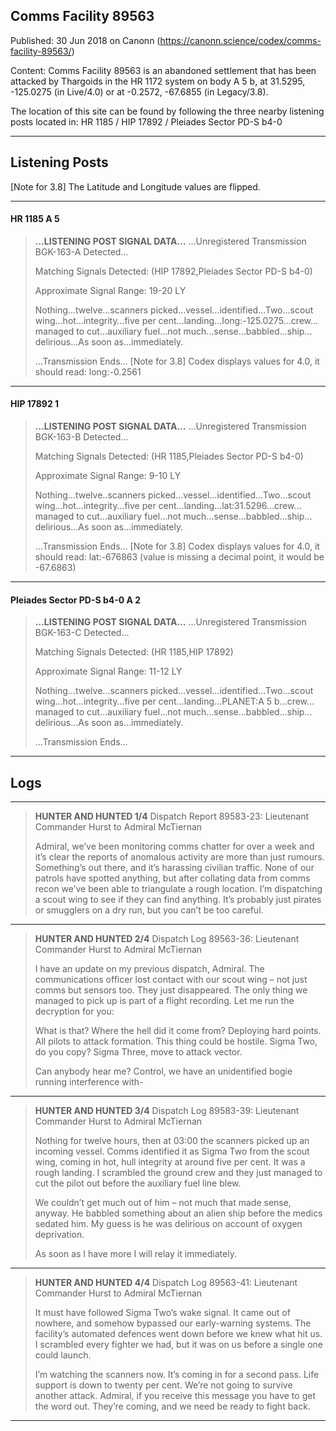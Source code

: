 ## Comms Facility 89563

Published: 30 Jun 2018 on Canonn (https://canonn.science/codex/comms-facility-89563/)

Content: Comms Facility 89563 is an abandoned settlement that has been attacked by Thargoids in the HR 1172 system on body A 5 b, at 31.5295, -125.0275 (in Live/4.0) or at -0.2572,  -67.6855 (in Legacy/3.8).

The location of this site can be found by following the three nearby listening posts located in:
HR 1185 / HIP 17892 / Pleiades Sector PD-S b4-0

* * *

## Listening Posts

[Note for 3.8] The Latitude and Longitude values are flipped.

* * *

#### HR 1185 A 5

> 
> **…LISTENING POST SIGNAL DATA…**
> …Unregistered Transmission BGK-163-A Detected…
> 
> Matching Signals Detected: (HIP 17892,Pleiades Sector PD-S b4-0)
> 
> Approximate Signal Range: 19-20 LY
> 
> Nothing…twelve…scanners picked…vessel…identified…Two…scout wing…hot…integrity…five per cent…landing…Iong:-125.0275…crew…managed to cut…auxiliary fuel…not much…sense…babbled…ship…delirious…As soon as…immediately.
> 
> …Transmission Ends…
> [Note for 3.8] Codex displays values for 4.0, it should read: long:-0.2561

* * *

#### HIP 17892 1

> 
> **…LISTENING POST SIGNAL DATA…**
> …Unregistered Transmission BGK-163-B Detected…
> 
> Matching Signals Detected: (HR 1185,Pleiades Sector PD-S b4-0)
> 
> Approximate Signal Range: 9-10 LY
> 
> Nothing…twelve..scanners picked…vessel…identified…Two…scout wing…hot…integrity…five per cent…landing…lat:31.5296…crew…managed to cut…auxiliary fuel…not much…sense…babbled…ship…delirious…As soon as…immediately.
> 
> …Transmission Ends…
> [Note for 3.8] Codex displays values for 4.0, it should read: lat:-676863 (value is missing a decimal point, it would be -67.6863)

* * *

#### Pleiades Sector PD-S b4-0 A 2

> 
> **…LISTENING POST SIGNAL DATA…**
> …Unregistered Transmission BGK-163-C Detected…
> 
> Matching Signals Detected: (HR 1185,HIP 17892)
> 
> Approximate Signal Range: 11-12 LY
> 
> Nothing…twelve…scanners picked…vessel…identified…Two…scout wing…hot…integrity…five per cent…landing…PLANET:A 5 b…crew…managed to cut…auxiliary fuel…not much…sense…babbled…ship…delirious…As soon as…immediately.
> 
> …Transmission Ends…

* * *

## Logs

* * *

> 
> **HUNTER AND HUNTED 1/4**
> Dispatch Report 89583-23: Lieutenant Commander Hurst to Admiral McTiernan
> 
> Admiral, we’ve been monitoring comms chatter for over a week and it’s clear the reports of anomalous activity are more than just rumours. Something’s out there, and it’s harassing civilian traffic. None of our patrols have spotted anything, but after collating data from comms recon we’ve been able to triangulate a rough location. I’m dispatching a scout wing to see if they can find anything. It’s probably just pirates or smugglers on a dry run, but you can’t be too careful.

* * *

> 
> **HUNTER AND HUNTED 2/4**
> Dispatch Log 89563-36: Lieutenant Commander Hurst to Admiral McTiernan
> 
> I have an update on my previous dispatch, Admiral. The communications officer lost contact with our scout wing – not just comms but sensors too. They just disappeared. The only thing we managed to pick up is part of a flight recording. Let me run the decryption for you:
> 
> What is that? Where the hell did it come from? Deploying hard points. All pilots to attack formation. This thing could be hostile. Sigma Two, do you copy? Sigma Three, move to attack vector. 
> 
> Can anybody hear me? Control, we have an unidentified bogie running interference with-

* * *

> 
> **HUNTER AND HUNTED 3/4**
> Dispatch Log 89583-39: Lieutenant Commander Hurst to Admiral McTiernan
> 
> Nothing for twelve hours, then at 03:00 the scanners picked up an incoming vessel. Comms identified it as Sigma Two from the scout wing, coming in hot, hull integrity at around five per cent. It was a rough landing. I scrambled the ground crew and they just managed to cut the pilot out before the auxiliary fuel line blew.
> 
> We couldn’t get much out of him – not much that made sense, anyway. He babbled something about an alien ship before the medics sedated him. My guess is he was delirious on account of oxygen deprivation.
> 
> As soon as I have more I will relay it immediately.

* * *

> 
> **HUNTER AND HUNTED 4/4**
> Dispatch Log 89563-41: Lieutenant Commander Hurst to Admiral McTiernan
> 
> It must have followed Sigma Two’s wake signal. It came out of nowhere, and somehow bypassed our early-warning systems. The facility’s automated defences went down before we knew what hit us. I scrambled every fighter we had, but it was on us before a single one could launch.
> 
> I’m watching the scanners now. It’s coming in for a second pass. Life support is down to twenty per cent. We’re not going to survive another attack. Admiral, if you receive this message you have to get the word out. They’re coming, and we need be ready to fight back.

* * *